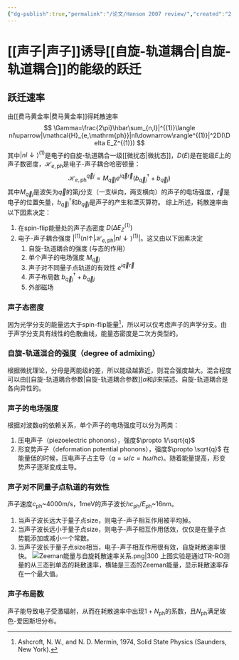 ```yaml
---
{"dg-publish":true,"permalink":"/论文/Hanson 2007 review/","created":"2024-01-29T17:47:18.659+08:00","updated":"2024-02-03T19:52:08.000+08:00"}
---
```


# [[声子\|声子]]诱导[[自旋-轨道耦合\|自旋-轨道耦合]]的能级的跃迁
## 跃迁速率
由[[费马黄金率\|费马黄金率]]得耗散速率
$$
\Gamma=\frac{2\pi}\hbar\sum_{n,l}|^{(1)}\langle nl\uparrow|\mathcal{H}_{e,\mathrm{ph}}|nl\downarrow\rangle^{(1)}|^2D(\Delta E_Z^{(1)})
$$
其中$|nl\downarrow\rangle^{(1)}$是电子的自旋-轨道耦合一级[[微扰态\|微扰态]]，$D(E)$是在能级$E$上的声子数密度，$\mathcal{H}_{e,\mathrm{ph}}$是电子-声子耦合哈密顿量：
$$
\mathcal{H}_{e,\mathrm{ph}}^{\vec{q}j}=M_{\vec{q}j}e^{i\vec{q}\vec{r}}(b_{\vec{q}j}^{\dagger}+b_{\vec{q}j})
$$
其中$M_{\vec{q}j}$是波矢为$\vec{q}$的第$j$分支（一支纵向，两支横向）的声子的电场强度，$\vec{r}$是电子的位置矢量，$b_{\vec{q}j}^{\dagger}$和$b_{\vec{q}j}$是声子的产生和湮灭算符。
综上所述，耗散速率由以下因素决定：
1. 在spin-flip能量处的声子态密度 $D(\Delta E_Z^{(1)})$
2. 电子-声子耦合强度 $|^{(1)}\langle nl\uparrow|\mathcal{H}_{e,\mathrm{ph}}|nl\downarrow\rangle^{(1)}|$。这又由以下因素决定
	1. 自旋-轨道耦合的强度 (与态的作用）
	2. 单个声子的电场强度 $M_{\vec{q}j}$
	3. 声子对不同量子点轨道的有效性 $e^{i\vec{q}\vec{r}}$
	4. 声子布局数 $b_{\vec{q}j}^{\dagger}+b_{\vec{q}j}$
	5. 外部磁场
### 声子态密度
因为光学分支的能量远大于spin-flip能量[^1]，所以可以仅考虑声子的声学分支。由于声学分支具有线性的色散曲线，能量态密度是二次方类型的。
### 自旋-轨道混合的强度（degree of admixing）
根据微扰理论，分母是两能级的差，所以能级越靠近，则混合强度越大。混合程度可以由[[自旋-轨道耦合参数\|自旋-轨道耦合参数]]$\alpha$和$\beta$来描述。自旋-轨道耦合是各向异性的。
### 声子的电场强度
根据对波数$q$的依赖关系，单个声子的电场强度可以分为两类：
1. 压电声子（piezoelectric phonons），强度$\propto 1/\sqrt{q}$
2. 形变势声子（deformation potential phonons），强度$\propto \sqrt{q}$
在能量低的时候，压电声子占主导（$q=\omega/c=\hbar \omega/\hbar c$)。随着能量提高，形变势声子逐渐变成主导。
### 声子对不同量子点轨道的有效性
声子速度$c_{\mathrm{ph}}$~4000m/s，1meV的声子波长$hc_{\mathrm{ph}}/E_{\mathrm{ph}}$~16nm。
1. 当声子波长远大于量子点size，则电子-声子相互作用被平均掉。
2. 当声子波长远小于量子点size，则电子-声子相互作用低效，仅仅是在量子点势能添加或减小一个常数。
3. 当声子波长于量子点size相当，电子-声子相互作用很有效，自旋耗散速率很快。
![Zeeman能量与自旋耗散速率关系.png|300](/img/user/Attachment/Zeeman%E8%83%BD%E9%87%8F%E4%B8%8E%E8%87%AA%E6%97%8B%E8%80%97%E6%95%A3%E9%80%9F%E7%8E%87%E5%85%B3%E7%B3%BB.png)
上图实验是通过TR-RO测量的从三态到单态的耗散速率，横轴是三态的Zeeman能量，显示耗散速率存在一个最大值。
### 声子布局数
声子能导致电子受激辐射，从而在耗散速率中出现$1+N_{\mathrm{ph}}$的系数，且$N_{\mathrm{ph}}$满足玻色-爱因斯坦分布。



[^1]: Ashcroft, N. W., and N. D. Mermin, 1974, Solid State Physics (Saunders, New York).